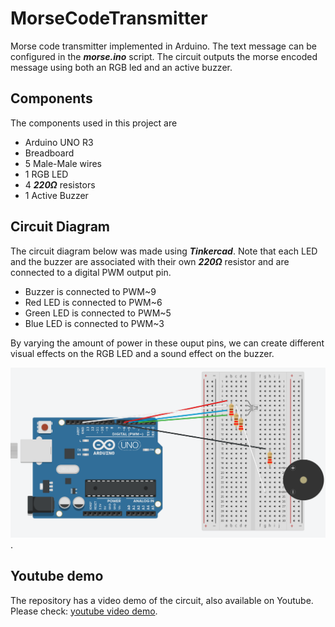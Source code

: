 # MorseCodeTransmitter

Morse code transmitter implemented in Arduino. The text message can be configured in the ***morse.ino*** script. The circuit outputs the morse encoded message using both an RGB led and an active buzzer.

## Components

The components used in this project are

- Arduino UNO R3
- Breadboard
- 5 Male-Male wires
- 1 RGB LED
- 4 ***220Ω*** resistors
- 1 Active Buzzer

## Circuit Diagram

The circuit diagram below was made using ***Tinkercad***. Note that each LED and the buzzer are associated with their own ***220Ω*** resistor and are connected to a digital PWM output pin.

- Buzzer is connected to PWM~9
- Red LED is connected to PWM~6
- Green LED is connected to PWM~5
- Blue LED is connected to PWM~3

By varying the amount of power in these ouput pins, we can create different visual effects on the RGB LED and a sound effect on the buzzer.

![circuit diagram](diagram.png "Circuit diagram").

## Youtube demo

The repository has a video demo of the circuit, also available on Youtube. Please check: [youtube video demo](https://www.youtube.com/watch?v=UgOVnKu_D5k).
